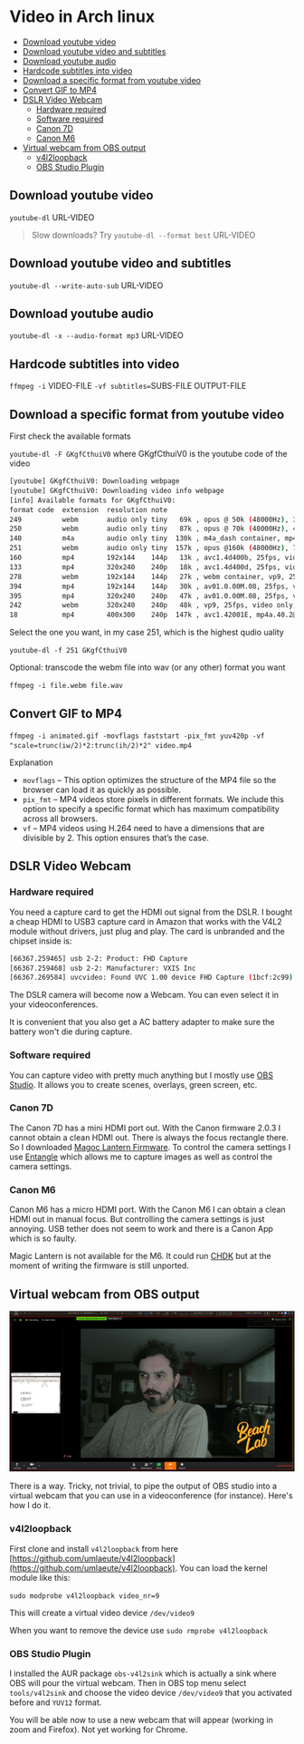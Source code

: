 # Video in Arch linux

<!-- vim-markdown-toc GFM -->

* [Download youtube video](#download-youtube-video)
* [Download youtube video and subtitles](#download-youtube-video-and-subtitles)
* [Download youtube audio](#download-youtube-audio)
* [Hardcode subtitles into video](#hardcode-subtitles-into-video)
* [Download a specific format from youtube video](#download-a-specific-format-from-youtube-video)
* [Convert GIF to MP4](#convert-gif-to-mp4)
* [DSLR Video Webcam](#dslr-video-webcam)
	* [Hardware required](#hardware-required)
	* [Software required](#software-required)
	* [Canon 7D](#canon-7d)
	* [Canon M6](#canon-m6)
* [Virtual webcam from OBS output](#virtual-webcam-from-obs-output)
	* [v4l2loopback](#v4l2loopback)
	* [OBS Studio Plugin](#obs-studio-plugin)

<!-- vim-markdown-toc -->

## Download youtube video 

`youtube-dl` URL-VIDEO

>  Slow downloads? Try  `youtube-dl --format best` URL-VIDEO

## Download youtube video and subtitles

`youtube-dl --write-auto-sub` URL-VIDEO

## Download youtube audio

`youtube-dl -x --audio-format mp3` URL-VIDEO 

## Hardcode subtitles into video

`ffmpeg -i` VIDEO-FILE `-vf subtitles=`SUBS-FILE OUTPUT-FILE

## Download a specific format from youtube video

First check the available formats

`youtube-dl -F GKgfCthuiV0` where GKgfCthuiV0 is the youtube code of the video

```bash
[youtube] GKgfCthuiV0: Downloading webpage
[youtube] GKgfCthuiV0: Downloading video info webpage
[info] Available formats for GKgfCthuiV0:
format code  extension  resolution note
249          webm       audio only tiny   69k , opus @ 50k (48000Hz), 3.38MiB
250          webm       audio only tiny   87k , opus @ 70k (48000Hz), 4.29MiB
140          m4a        audio only tiny  130k , m4a_dash container, mp4a.40.2@128k (44100Hz), 6.95MiB
251          webm       audio only tiny  157k , opus @160k (48000Hz), 7.91MiB
160          mp4        192x144    144p   13k , avc1.4d400b, 25fps, video only, 436.59KiB
133          mp4        320x240    240p   18k , avc1.4d400d, 25fps, video only, 528.49KiB
278          webm       192x144    144p   27k , webm container, vp9, 25fps, video only, 755.36KiB
394          mp4        192x144    144p   30k , av01.0.00M.08, 25fps, video only, 892.15KiB
395          mp4        320x240    240p   47k , av01.0.00M.08, 25fps, video only, 1.17MiB
242          webm       320x240    240p   48k , vp9, 25fps, video only, 1.13MiB
18           mp4        400x300    240p  147k , avc1.42001E, mp4a.40.2@ 96k (44100Hz), 7.90MiB (best)
```

Select the one you want, in my case 251, which is the highest qudio uality

`youtube-dl -f 251 GKgfCthuiV0`

Optional: transcode the webm file into wav (or any other) format you want

`ffmpeg -i file.webm file.wav`

## Convert GIF to MP4

`ffmpeg -i animated.gif -movflags faststart -pix_fmt yuv420p -vf "scale=trunc(iw/2)*2:trunc(ih/2)*2" video.mp4`

Explanation

- `movflags` – This option optimizes the structure of the MP4 file so the browser can load it as quickly as possible.
- `pix_fmt` – MP4 videos store pixels in different formats. We include this option to specify a specific format which has maximum compatibility across all browsers.
- `vf` – MP4 videos using H.264 need to have a dimensions that are divisible by 2. This option ensures that’s the case.

## DSLR Video Webcam

### Hardware required

You need a capture card to get the HDMI out signal from the DSLR. I bought a cheap HDMI to USB3 capture card in Amazon that works with the V4L2 module without drivers, just plug and play. The card is unbranded and the chipset inside is:

```bash
[66367.259465] usb 2-2: Product: FHD Capture
[66367.259468] usb 2-2: Manufacturer: VXIS Inc
[66367.269584] uvcvideo: Found UVC 1.00 device FHD Capture (1bcf:2c99)
```

The DSLR camera will become now a Webcam. You can even select it in your videoconferences.

It is convenient that you also get a AC battery adapter to make sure the battery won't die during capture.

### Software required

You can capture video with pretty much anything but I mostly use [OBS Studio](https://obsproject.com/). It allows you to create scenes, overlays, green screen, etc.

### Canon 7D

The Canon 7D has a mini HDMI port out. With the Canon firmware 2.0.3 I cannot obtain a clean HDMI out. There is always the focus rectangle there. So I downloaded [Magoc Lantern Firmware](https://magiclantern.fm/). To control the camera settings I use [Entangle](https://entangle-photo.org/) which allows me to capture images as well as control the camera settings.

### Canon M6

Canon M6 has a micro HDMI port. With the Canon M6 I can obtain a clean HDMI out in manual focus. But controlling the camera settings is just annoying. USB tether does not seem to work and there is a Canon App which is so faulty. 

Magic Lantern is not available for the M6. It could run [CHDK](https://chdk.fandom.com/wiki/CHDK) but at the moment of writing the firmware is still unported.

## Virtual webcam from OBS output

![composite](img/composite-small.png)

There is a way. Tricky, not trivial, to pipe the output of OBS studio into a virtual webcam that you can use in a videoconference (for instance). Here's how I do it.

### v4l2loopback

First clone and install `v4l2loopback` from here [https://github.com/umlaeute/v4l2loopback](https://github.com/umlaeute/v4l2loopback). You can load the kernel module like this:

`sudo modprobe v4l2loopback video_nr=9`

This will create a virtual video device `/dev/video9`

When you want to remove the device use `sudo rmprobe v4l2loopback`

### OBS Studio Plugin

I installed the AUR package `obs-v4l2sink` which is actually a sink where OBS will pour the virtual webcam. Then in OBS top menu select `tools/v4l2sink` and choose the video device `/dev/video9` that you activated before and `YUV12` format.

You will be able now to use a new webcam that will appear (working in zoom and Firefox). Not yet working for Chrome.

